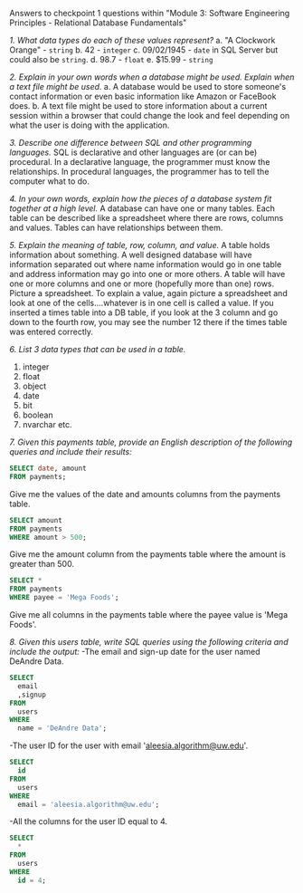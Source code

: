 Answers to checkpoint 1 questions within "Module 3: Software Engineering Principles - Relational Database Fundamentals"

*1. What data types do each of these values represent?*
a. "A Clockwork Orange" - `string`
b. 42 - `integer`
c. 09/02/1945 - `date` in SQL Server but could also be `string`.
d. 98.7 - `float`
e. $15.99 - `string`

*2. Explain in your own words when a database might be used. Explain when a text file might be used.*
a. A database would be used to store someone's contact information or even basic information like Amazon or FaceBook does.
b. A text file might be used to store information about a current session within a browser that could change the look and feel depending on what the user is doing with the application.

*3. Describe one difference between SQL and other programming languages.*
SQL is declarative and other languages are (or can be) procedural. In a declarative language, the programmer must know the relationships.  In procedural languages, the programmer has to tell the computer what to do.

*4. In your own words, explain how the pieces of a database system fit together at a high level.*
A database can have one or many tables. Each table can be described like a spreadsheet where there are rows, columns and values. Tables can have relationships between them.

*5. Explain the meaning of table, row, column, and value.*
A table holds information about something. A well designed database will have information separated out where name information would go in one table and address information may go into one or more others. A table will have one or more columns and one or more (hopefully more than one) rows. Picture a spreadsheet. To explain a value, again picture a spreadsheet and look at one of the cells....whatever is in one cell is called a value.  If you inserted a times table into a DB table, if you look at the 3 column and go down to the fourth row, you may see the number 12 there if the times table was entered correctly.

*6. List 3 data types that can be used in a table.*
1. integer
2. float
3. object
4. date
5. bit
6. boolean
7. nvarchar
etc.

*7. Given this payments table, provide an English description of the following queries and include their results:*
```SQL
SELECT date, amount
FROM payments;
```
Give me the values of the date and amounts columns from the payments table.

```SQL
SELECT amount
FROM payments
WHERE amount > 500;
```
Give me the amount column from the payments table where the amount is greater than 500.

```SQL
SELECT *
FROM payments
WHERE payee = 'Mega Foods';
```
Give me all columns in the payments table where the payee value is 'Mega Foods'.

*8. Given this users table, write SQL queries using the following criteria and include the output:*
-The email and sign-up date for the user named DeAndre Data.
```SQL
SELECT
  email
  ,signup
FROM
  users
WHERE
  name = 'DeAndre Data';
```

-The user ID for the user with email 'aleesia.algorithm@uw.edu'.
```SQL
SELECT
  id
FROM
  users
WHERE
  email = 'aleesia.algorithm@uw.edu';
```

-All the columns for the user ID equal to 4.
```SQL
SELECT
  *
FROM
  users
WHERE
  id = 4;
```
